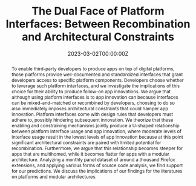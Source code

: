 ---
title: "The Dual Face of Platform Interfaces: Between Recombination and Architectural Constraints"
authors:
  - admin
  - Joey van Angeren
  - Hans Berends
  - Bart van den Hooff 

#author_notes:
#  - "Corresponding Author"

date: "2023-03-02T00:00:00Z"
doi: ""

# Schedule page publish date (NOT publication's date).
publishDate: "2017-01-01T00:00:00Z"

# Publication type.
# Accepts a single type but formatted as a YAML list (for Hugo requirements).
# Enter a publication type from the CSL standard.
publication_types: ["manuscript"]

# Publication name and optional abbreviated publication name.
publication: "*Working Paper (R&R)*"
publication_short: ""

abstract: To enable third-party developers to produce apps on top of digital platforms, those platforms provide well-documented and standardized interfaces that grant developers access to specific platform components. Developers choose whether to leverage such platform interfaces, and we investigate the implications of this choice for their ability to produce follow-on app innovations. We argue that although using platform interfaces is to app innovation can because interfaces can be mixed-and-matched or recombined by developers, choosing to do so also immediately imposes architectural constraints that could hamper app innovation. Platform interfaces come with design rules that developers must adhere to, possibly hindering subsequent innovation. We theorize that these enabling and constraining mechanisms jointly produce a U-shaped relationship between platform interface usage and app innovation, where moderate levels of interface usage result in the lowest levels of app innovation because at this point significant architectural constraints are paired with limited potential for recombination. Furthermore, we argue that this relationship becomes steeper for apps that are multihomed, while it becomes flatter for apps with a modular architecture. Analyzing a monthly panel dataset of around a thousand Firefox extensions, and applying various forms of source code analysis, we find support for our predictions. We discuss the implications of our findings for the literatures on platforms and modular architectures.

# Summary. An optional shortened abstract.
summary: 

tags: []

featured: false

# links:
# - name: ""
#   url: ""
url_pdf: ''
url_code: ''
url_dataset: ''
url_poster: ''
url_project: ''
url_slides: ''
url_source: ''
url_video: ''

# Featured image
# To use, add an image named `featured.jpg/png` to your page's folder. 
image:
  caption: ''
  focal_point: ""
  preview_only: false

# Associated Projects (optional).
#   Associate this publication with one or more of your projects.
#   Simply enter your project's folder or file name without extension.
#   E.g. `internal-project` references `content/project/internal-project/index.md`.
#   Otherwise, set `projects: []`.
projects: []

# Slides (optional).
#   Associate this publication with Markdown slides.
#   Simply enter your slide deck's filename without extension.
#   E.g. `slides: "example"` references `content/slides/example/index.md`.
#   Otherwise, set `slides: ""`.
slides: []
---